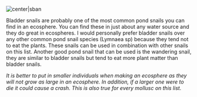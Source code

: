 ![center|sban](dadde2988ab196bc121b416f532f5df0.png)

Bladder snails are probably one of the most common pond snails you can find in an ecosphere. You can find these in just about any water source and they do great in ecospheres. I would personally prefer bladder snails over any other common pond snail species (Lymnaea sp) because they tend not to eat the plants. These snails can be used in combination with other snails on this list. Another good pond snail that can be used is the wandering snail, they are similar to bladder snails but tend to eat more plant matter than bladder snails.

_It is better to put in smaller individuals when making an ecosphere as they will not grow as large in an ecosphere. In addition, if a larger one were to die it could cause a crash. This is also true for every mollusc on this list._